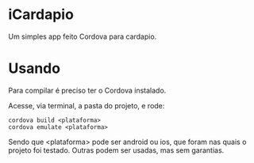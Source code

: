 iCardapio
=========

Um simples app feito Cordova para cardapio.

Usando
======
Para compilar é preciso ter o Cordova instalado.

Acesse, via terminal, a pasta do projeto, e rode:

    cordova build <plataforma>
    cordova emulate <plataforma>
    
Sendo que &lt;plataforma&gt; pode ser android ou ios, que foram nas quais o projeto foi testado. Outras podem ser usadas, mas sem garantias.
